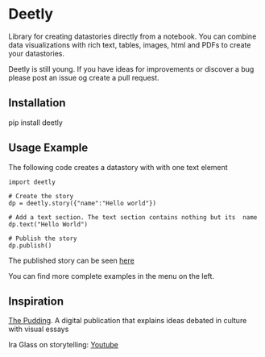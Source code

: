 Deetly
============================

Library for creating datastories directly from a notebook. You can combine data visualizations with rich text, tables, images, html and PDFs to create your datastories.


Deetly is still young. If you have ideas for improvements or discover a bug please post an issue og create a pull request.

## Installation

pip install deetly

## Usage Example

The following code creates a datastory with with one text element

    import deetly

    # Create the story
    dp = deetly.story({"name":"Hello world"})

    # Add a text section. The text section contains nothing but its  name
    dp.text("Hello World")

    # Publish the story
    dp.publish()

The published story can be seen [here](https://public.deetly.com/examples/aae98ae8214549d11861eb9fd7234ba5)

You can find more complete examples in the menu on the left.

## Inspiration

[The Pudding](https://pudding.cool). A digital publication that explains ideas debated in culture with visual essays

Ira Glass on storytelling: [Youtube](https://www.youtube.com/watch?v=f6ezU57J8YI)
